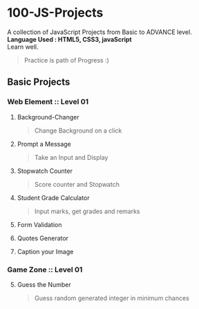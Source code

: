 # 100-JS-Projects
A collection of JavaScript Projects from Basic to ADVANCE level.  
**Language Used : HTML5, CSS3, javaScript**  
Learn well.  
> Practice is path of Progress :)

## Basic Projects   

### Web Element :: Level 01

1. Background-Changer
    > Change Background on a click
    
2. Prompt a Message
    > Take an Input and Display
    
3. Stopwatch Counter
    > Score counter and Stopwatch  
    
4. Student Grade Calculator
    > Input marks, get grades and remarks

5. Form Validation
6. Quotes Generator
7. Caption your Image
### Game Zone  :: Level 01

5. Guess the Number
    > Guess random generated integer in minimum chances
